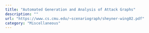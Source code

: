```yaml
---
title: "Automated Generation and Analysis of Attack Graphs"
description: ""
url: "https://www.cs.cmu.edu/~scenariograph/sheyner-wing02.pdf"
category: "Miscellaneous"
---
```

